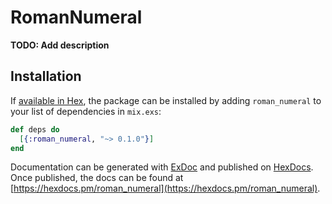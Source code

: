 # RomanNumeral

**TODO: Add description**

## Installation

If [available in Hex](https://hex.pm/docs/publish), the package can be installed
by adding `roman_numeral` to your list of dependencies in `mix.exs`:

```elixir
def deps do
  [{:roman_numeral, "~> 0.1.0"}]
end
```

Documentation can be generated with [ExDoc](https://github.com/elixir-lang/ex_doc)
and published on [HexDocs](https://hexdocs.pm). Once published, the docs can
be found at [https://hexdocs.pm/roman_numeral](https://hexdocs.pm/roman_numeral).

